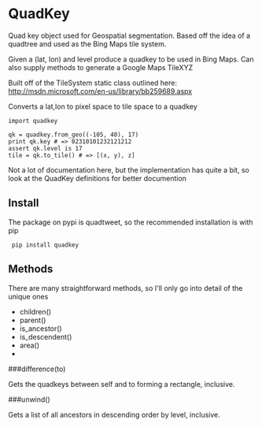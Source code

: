 QuadKey
=======

Quad key object used for Geospatial segmentation. Based off the idea of a quadtree and used as the Bing Maps tile system.

Given a (lat, lon) and level produce a quadkey to be used in Bing Maps.
Can also supply methods to generate a Google Maps TileXYZ

Built off of the TileSystem static class outlined here: http://msdn.microsoft.com/en-us/library/bb259689.aspx

Converts a lat,lon to pixel space to tile space to a quadkey 


    import quadkey

    qk = quadkey.from_geo((-105, 40), 17)
    print qk.key # => 02310101232121212 
    assert qk.level is 17
    tile = qk.to_tile() # => [(x, y), z]

Not a lot of documentation here, but the implementation has quite a bit, so look at the QuadKey definitions for better documention


Install
-------

The package on pypi is quadtweet, so the recommended installation is with pip

     pip install quadkey

Methods
-------

There are many straightforward methods, so I'll only go into detail of the unique ones

* children()
* parent()
* is_ancestor()
* is_descendent()
* area()
*

###difference(to)

Gets the quadkeys between self and to forming a rectangle, inclusive.

###unwind()

Gets a list of all ancestors in descending order by level, inclusive.

